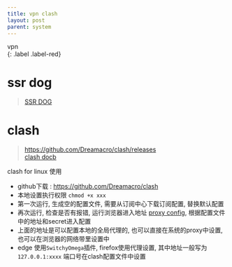 ```yaml
---
title: vpn clash
layout: post
parent: system
---
```


vpn  
{: .label .label-red}

# ssr dog

> [SSR DOG](https://dog.ssrdog111.com/#/account/dashboard)  

# clash

> https://github.com/Dreamacro/clash/releases  
> [clash docb](https://dreamacro.github.io/clash/configuration/configuration-reference.html)  

clash for linux 使用
- github下载 : https://github.com/Dreamacro/clash  
- 本地设置执行权限 `chmod +x xxx` 
- 第一次运行, 生成空的配置文件, 需要从订阅中心下载订阅配置, 替换默认配置  
- 再次运行, 检查是否有报错, 运行浏览器进入地址 [proxy config](http://clash.razord.top/#/proxies), 根据配置文件中的地址和secret进入配置  
- 上面的地址是可以配置本地的全局代理的, 也可以直接在系统的proxy中设置, 也可以在浏览器的网络带里设置中  
- edge 使用`SwitchyOmega`插件, firefox使用代理设置, 其中地址一般写为`127.0.0.1:xxxx` 端口号在clash配置文件中设置


